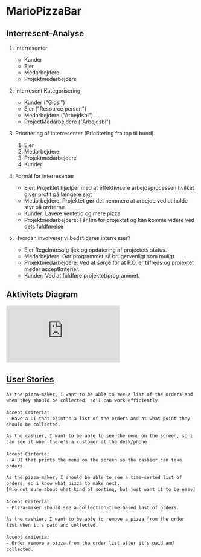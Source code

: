 # MarioPizzaBar

## Interresent-Analyse

1. Interresenter
   - Kunder
   - Ejer
   - Medarbejdere
   - Projektmedarbejdere
   
2. Interresent Kategorisering
   - Kunder ("Gidsl")
   - Ejer ("Resource person")
   - Medarbejdere ("Arbejdsbi")
   - ProjectMedarbejdere ("Arbejdsbi")
3. Prioritering af interresenter (Prioritering fra top til bund)
   1. Ejer 
   2. Medarbejdere
   3. Projektmedarbejdere
   4. Kunder
4. Formål for interresenter
   - Ejer: Projektet hjælper med at effektivisere arbejdsprocessen hvilket giver profit på længere sigt
   - Medarbejdere: Projektet gør det nemmere at arbejde ved at holde styr på ordrerne
   - Kunder: Lavere ventetid og mere pizza
   - Projektmedarbejdere: Får løn for projektet og kan komme videre ved dets fuldførelse
5. Hvordan involverer vi bedst deres interresser?
    - Ejer Regelmæssig tjek og opdatering af projectets status.
    - Medarbejdere: Gør programmet så brugervenligt som muligt
    - Projektmedarbejdere: Ved at sørge for at P.O. er tilfreds og projektet møder acceptkriterier.
    - Kunder: Ved at fuldføre projektet/programmet.
   
## Aktivitets Diagram

![AktivitetsDiagram](https://github.com/MalikKtK/MarioPizzaBar/blob/main/Diagram/AktivitetsDiagram.drawio.pdf)

##  [User Stories](Diagram/User_Stories.txt)
```
As the pizza-maker, I want to be able to see a list of the orders and when they should be collected, so I can work efficiently.

Accept Criteria:
- Have a UI that print's a list of the orders and at what point they should be collected.
```
```
As the cashier, I want to be able to see the menu on the screen, so i can see it when there's a customer at the desk/phone.

Accept Cirteria:
- A UI that prints the menu on the screen so the cashier can take orders.
```
```
As the pizza-maker, I should be able to see a time-sorted list of orders, so i know what pizza to make next.
[P.o not sure about what kind of sorting, but just want it to be easy]

Accept Criteria:
- Pizza-maker should see a collection-time based last of orders.
```
```
As the cashier, I want to be able to remove a pizza from the order list when it's paid and collected.

Accept criteria: 
- Order remove a pizza from the order list after it's paid and collected.
```
